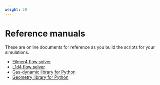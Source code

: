 ```yaml
---
weight: 20
---
```


# Reference manuals
These are online documents for reference as you build the scripts for your simulations.

- [Eilmer4 flow solver](/html/eilmer-reference-manual.html)
- [L1d4 flow solver](/html/l1d-reference-manual.html)
- [Gas-dynamic library for Python](/html/library-reference-manual.html)
- [Geometry library for Python](/html/geometry-reference-manual.html)


